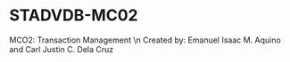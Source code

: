 # STADVDB-MC02
MCO2: Transaction Management \n
Created by: Emanuel Isaac M. Aquino and Carl Justin C. Dela Cruz
